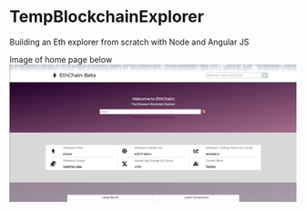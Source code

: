# TempBlockchainExplorer
Building an Eth explorer from scratch with Node and Angular JS

Image of home page below
![Clearly not a working image of the home page](public/images/ethChain.PNG)
